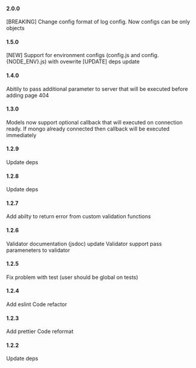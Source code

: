 #### 2.0.0
[BREAKING] Change config format of log config. Now configs can be only objects

#### 1.5.0
[NEW] Support for environment configs (config.js and config.{NODE_ENV}.js) with ovewrite
[UPDATE] deps update

#### 1.4.0
Abitily to pass additional parameter to server that will be executed before adding page 404

#### 1.3.0
Models now support optional callback that will executed on connection ready. If mongo already connected then callback will be executed immediately 

#### 1.2.9
Update deps 

#### 1.2.8
Update deps 

#### 1.2.7
Add abilty to return error from custom validation functions

#### 1.2.6
Validator documentation (jsdoc) update
Validator support pass parameneters to validator

#### 1.2.5
Fix problem with test (user should be global on tests)

#### 1.2.4 
Add eslint
Code refactor

#### 1.2.3
Add prettier
Code reformat

#### 1.2.2
Update deps
